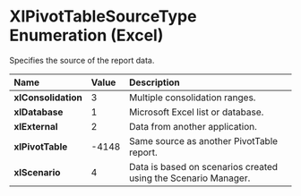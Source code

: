 
# XlPivotTableSourceType Enumeration (Excel)

Specifies the source of the report data.



|**Name**|**Value**|**Description**|
|:-----|:-----|:-----|
|**xlConsolidation**|3|Multiple consolidation ranges.|
|**xlDatabase**|1|Microsoft Excel list or database.|
|**xlExternal**|2|Data from another application.|
|**xlPivotTable**|-4148|Same source as another PivotTable report.|
|**xlScenario**|4|Data is based on scenarios created using the Scenario Manager.|
